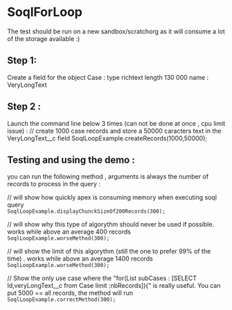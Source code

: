 # SoqlForLoop

The test should be run on a new sandbox/scratchorg as it will consume a lot of the storage available :)


## Step 1: 

Create a field for the object Case :
type richtext
length 130 000
name : VeryLongText


## Step 2 :
Launch the command line below 3 times (can not be done at once , cpu limit issue) :
// create 1000 case records and store a 50000 caracters text in the VeryLongText__c field
SoqlLoopExample.createRecords(1000,50000);

## Testing and using the demo :

you can run the following method , arguments is always the number of records to process in the query : 

// will show how quickly apex is consuming memory when executing soql query                                       
```SoqlLoopExample.displayChunckSizeOf200Records(300);```

// will show why this type of algorythm should never be used if possible. works while above an average 400 records
```SoqlLoopExample.worseMethod(300);```

// will show the limit of this algorythm (still the one to prefer 99% of the time) . works while above an average 1400 records
```SoqlLoopExample.worseMethod(300);```

// Show the only use case where the "for(List<Case> subCases : [SELECT Id,veryLongText__c from Case limit :nbRecords]){" is really useful. You can put 5000 == all records, the method will run                                       
```SoqlLoopExample.correctMethod(300);```

